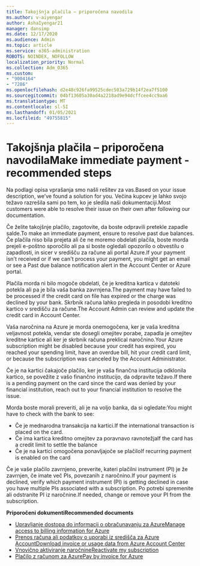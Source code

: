 ```yaml
---
title: Takojšnja plačila – priporočena navodila
ms.author: v-aiyengar
author: AshaIyengar21
manager: dansimp
ms.date: 12/17/2020
ms.audience: Admin
ms.topic: article
ms.service: o365-administration
ROBOTS: NOINDEX, NOFOLLOW
localization_priority: Normal
ms.collection: Adm_O365
ms.custom:
- "9004164"
- "7286"
ms.openlocfilehash: d2e48c926fa99525cdec503a729b14f2ea7f5100
ms.sourcegitcommit: 04bf13605a30ad4a2218ad9e94dcffcee4cc9aa6
ms.translationtype: MT
ms.contentlocale: sl-SI
ms.lasthandoff: 01/05/2021
ms.locfileid: "49755815"
---
```

# <a name="make-immediate-payment---recommended-steps"></a><span data-ttu-id="7393a-102">Takojšnja plačila – priporočena navodila</span><span class="sxs-lookup"><span data-stu-id="7393a-102">Make immediate payment - recommended steps</span></span>

<span data-ttu-id="7393a-103">Na podlagi opisa vprašanja smo našli rešitev za vas.</span><span class="sxs-lookup"><span data-stu-id="7393a-103">Based on your issue description, we’ve found a solution for you.</span></span> <span data-ttu-id="7393a-104">Večina kupcev je lahko svojo težavo razrešila sami po tem, ko je sledila naši dokumentaciji.</span><span class="sxs-lookup"><span data-stu-id="7393a-104">Most customers were able to resolve their issue on their own after following our documentation.</span></span>

<span data-ttu-id="7393a-105">Če želite takojšnje plačilo, zagotovite, da boste odpravili pretekle zapadle salde.</span><span class="sxs-lookup"><span data-stu-id="7393a-105">To make an immediate payment, ensure to resolve past due balances.</span></span> <span data-ttu-id="7393a-106">Če plačila niso bila prejeta ali če ne moremo obdelati plačila, boste morda prejeli e-poštno sporočilo ali pa si boste ogledali opozorilo o obvestilu o zapadlosti, in sicer v središču za račune ali portal Azure.</span><span class="sxs-lookup"><span data-stu-id="7393a-106">If your payment isn't received or if we can't process your payment, you might get an email or see a Past due balance notification alert in the Account Center or Azure portal.</span></span> 

<span data-ttu-id="7393a-107">Plačila morda ni bilo mogoče obdelati, če je kreditna kartica v datoteki potekla ali pa je bila vaša banka zavrnjena.</span><span class="sxs-lookup"><span data-stu-id="7393a-107">The payment may have failed to be processed if the credit card on file has expired or the charge was declined by your bank.</span></span> <span data-ttu-id="7393a-108">Skrbnik računa lahko pregleda in posodobi kreditno kartico v središču za račune.</span><span class="sxs-lookup"><span data-stu-id="7393a-108">The Account Admin can review and update the credit card in Account Center.</span></span> 

<span data-ttu-id="7393a-109">Vaša naročnina na Azure je morda onemogočena, ker je vaša kreditna veljavnost potekla, vendar ste dosegli omejitev porabe, zapadla je omejitev kreditne kartice ali ker je skrbnik računa preklical naročnino.</span><span class="sxs-lookup"><span data-stu-id="7393a-109">Your Azure subscription might be disabled because your credit has expired, you reached your spending limit, have an overdue bill, hit your credit card limit, or because the subscription was canceled by the Account Administrator.</span></span>  

<span data-ttu-id="7393a-110">Če je na kartici čakajoče plačilo, ker je vaša finančna institucija odklonila kartico, se povežite z vašo finančno institucijo, da odpravite težavo.</span><span class="sxs-lookup"><span data-stu-id="7393a-110">If there is a pending payment on the card since the card was denied by your financial institution, reach out to your financial institution to resolve the issue.</span></span>  

<span data-ttu-id="7393a-111">Morda boste morali preveriti, ali je na voljo banka, da si ogledate:</span><span class="sxs-lookup"><span data-stu-id="7393a-111">You might have to check with the bank to see:</span></span>

- <span data-ttu-id="7393a-112">Če je mednarodna transakcija na kartici.</span><span class="sxs-lookup"><span data-stu-id="7393a-112">If the international transaction is placed on the card.</span></span> 
- <span data-ttu-id="7393a-113">Če ima kartica kreditno omejitev za poravnavo ravnotežja</span><span class="sxs-lookup"><span data-stu-id="7393a-113">If the card has a credit limit to settle the balance</span></span> 
- <span data-ttu-id="7393a-114">Če je na kartici omogočena ponavljajoče se plačilo</span><span class="sxs-lookup"><span data-stu-id="7393a-114">If recurring payment is enabled on the card</span></span> 

<span data-ttu-id="7393a-115">Če je vaše plačilo zavrnjeno, preverite, kateri plačilni instrument (PI) je že zavrnjen, če imate več PIs, povezanih z naročnino.</span><span class="sxs-lookup"><span data-stu-id="7393a-115">If your payment is declined, verify which payment instrument (PI) is getting declined in case you have multiple PIs associated with a subscription.</span></span> <span data-ttu-id="7393a-116">Po potrebi spremenite ali odstranite PI iz naročnine.</span><span class="sxs-lookup"><span data-stu-id="7393a-116">If needed, change or remove your PI from the subscription.</span></span> 

<span data-ttu-id="7393a-117">**Priporočeni dokumenti**</span><span class="sxs-lookup"><span data-stu-id="7393a-117">**Recommended documents**</span></span> 

- [<span data-ttu-id="7393a-118">Upravljanje dostopa do informacij o obračunavanju za Azure</span><span class="sxs-lookup"><span data-stu-id="7393a-118">Manage access to billing information for Azure</span></span>](https://docs.microsoft.com/azure/billing/billing-manage-access?WT.mc_id=Portal-Microsoft_Azure_Support)
- [<span data-ttu-id="7393a-119">Prenos računa ali podatkov o uporabi iz središča za Azure Account</span><span class="sxs-lookup"><span data-stu-id="7393a-119">Download invoice or usage data from Azure Account Center</span></span>](https://docs.microsoft.com/azure/billing/billing-download-azure-invoice-daily-usage-date?WT.mc_id=Portal-Microsoft_Azure_Support)
- [<span data-ttu-id="7393a-120">Vnovično aktiviranje naročnine</span><span class="sxs-lookup"><span data-stu-id="7393a-120">Reactivate my subscription</span></span>](https://docs.microsoft.com/azure/billing/billing-subscription-become-disable?WT.mc_id=Portal-Microsoft_Azure_Support)
- [<span data-ttu-id="7393a-121">Plačilo z računom za Azure</span><span class="sxs-lookup"><span data-stu-id="7393a-121">Pay by invoice for Azure</span></span>](https://docs.microsoft.com/azure/cost-management-billing/manage/pay-by-invoice) 